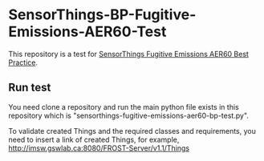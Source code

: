 # SensorThings-BP-Fugitive-Emissions-AER60-Test
This repository is a test for [SensorThings Fugitive Emissions AER60 Best Practice](https://github.com/liangsteve/sensorthings-fugitive-emissions-aer60).

## Run test
You need clone a repository and run the main python file exists in this repository which is "sensorthings-fugitive-emissions-aer60-bp-test.py".

To validate created Things and the required classes and requirements, 
you need to insert a link of created Things, for example, http://imsw.gswlab.ca:8080/FROST-Server/v1.1/Things


